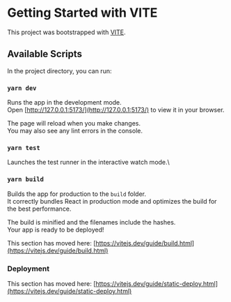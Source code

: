 # Getting Started with VITE

This project was bootstrapped with [VITE](https://github.com/vitejs).

## Available Scripts

In the project directory, you can run:

### `yarn dev`

Runs the app in the development mode.\
Open [http://127.0.0.1:5173/](http://127.0.0.1:5173/) to view it in your browser.

The page will reload when you make changes.\
You may also see any lint errors in the console.

### `yarn test`

Launches the test runner in the interactive watch mode.\

### `yarn build`

Builds the app for production to the `build` folder.\
It correctly bundles React in production mode and optimizes the build for the best performance.

The build is minified and the filenames include the hashes.\
Your app is ready to be deployed!

This section has moved here: [https://vitejs.dev/guide/build.html](https://vitejs.dev/guide/build.html)

### Deployment

This section has moved here: [https://vitejs.dev/guide/static-deploy.html](https://vitejs.dev/guide/static-deploy.html)
